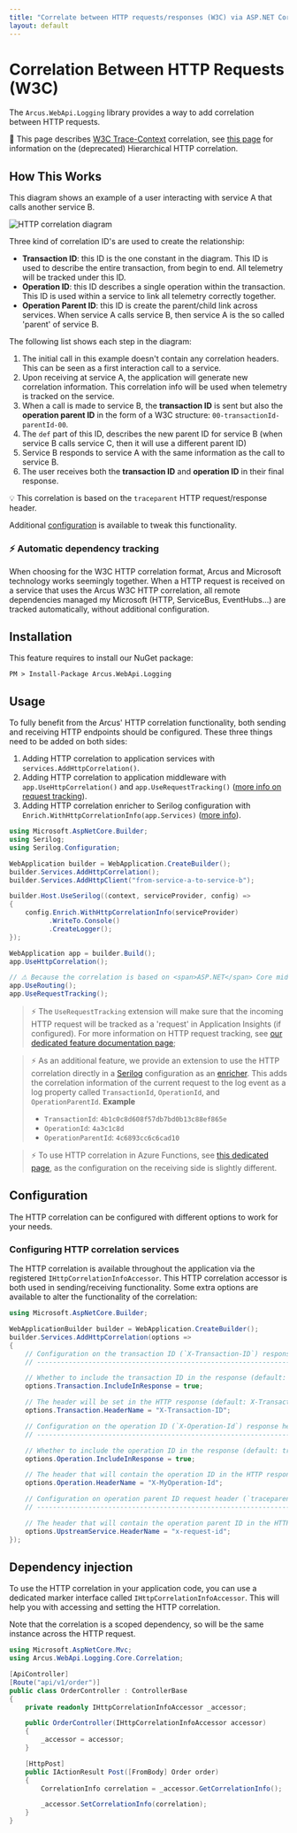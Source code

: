```yaml
---
title: "Correlate between HTTP requests/responses (W3C) via ASP.NET Core middleware"
layout: default
---
```


# Correlation Between HTTP Requests (W3C)
The `Arcus.WebApi.Logging` library provides a way to add correlation between HTTP requests. 

🚩 This page describes  [W3C Trace-Context](https://www.w3.org/TR/trace-context-1/) correlation, see [this page](./correlation-hierarchical.md) for information on the (deprecated) Hierarchical HTTP correlation.

## How This Works
This diagram shows an example of a user interacting with service A that calls another service B.

![HTTP correlation diagram](/img/http-correlation-w3c.png)

Three kind of correlation ID's are used to create the relationship:
* **Transaction ID**: this ID is the one constant in the diagram. This ID is used to describe the entire transaction, from begin to end. All telemetry will be tracked under this ID.
* **Operation ID**: this ID describes a single operation within the transaction. This ID is used within a service to link all telemetry correctly together.
* **Operation Parent ID**: this ID is create the parent/child link across services. When service A calls service B, then service A is the so called 'parent' of service B.

The following list shows each step in the diagram:
1. The initial call in this example doesn't contain any correlation headers. This can be seen as a first interaction call to a service. 
2. Upon receiving at service A, the application will generate new correlation information. This correlation info will be used when telemetry is tracked on the service.
3. When a call is made to service B, the **transaction ID** is sent but also the **operation parent ID** in the form of a W3C structure: `00-transactionId-parentId-00`.
4. The `def` part of this ID, describes the new parent ID for service B (when service B calls service C, then it will use a different parent ID)
5. Service B responds to service A with the same information as the call to service B.
6. The user receives both the **transaction ID** and **operation ID** in their final response.

💡 This correlation is based on the `traceparent` HTTP request/response header.

Additional [configuration](#configuration) is available to tweak this functionality.

### ⚡ Automatic dependency tracking
When choosing for the W3C HTTP correlation format, Arcus and Microsoft technology works seemingly together. When a HTTP request is received on a service that uses the Arcus W3C HTTP correlation, all remote dependencies managed my Microsoft (HTTP, ServiceBus, EventHubs...) are tracked automatically, without additional configuration.

## Installation
This feature requires to install our NuGet package:

```shell
PM > Install-Package Arcus.WebApi.Logging
```

## Usage
To fully benefit from the Arcus' HTTP correlation functionality, both sending and receiving HTTP endpoints should be configured.
These three things need to be added on both sides:
1. Adding HTTP correlation to application services with `services.AddHttpCorrelation()`.
2. Adding HTTP correlation to application middleware with `app.UseHttpCorrelation()` and `app.UseRequestTracking()` ([more info on request tracking](logging.md)). 
3. Adding HTTP correlation enricher to Serilog configuration with `Enrich.WithHttpCorrelationInfo(app.Services)` ([more info](#logging)).

```csharp
using Microsoft.AspNetCore.Builder;
using Serilog;
using Serilog.Configuration;

WebApplication builder = WebApplication.CreateBuilder();
builder.Services.AddHttpCorrelation();
builder.Services.AddHttpClient("from-service-a-to-service-b");

builder.Host.UseSerilog((context, serviceProvider, config) =>
{
    config.Enrich.WithHttpCorrelationInfo(serviceProvider)
          .WriteTo.Console()
          .CreateLogger();
});

WebApplication app = builder.Build();
app.UseHttpCorrelation();

// ⚠ Because the correlation is based on <span>ASP.NET</span> Core middleware, it's recommended to place it before the `.UseRouting` call.
app.UseRouting();
app.UseRequestTracking();
```

> ⚡ The `UseRequestTracking` extension will make sure that the incoming HTTP request will be tracked as a 'request' in Application Insights (if configured).
> For more information on HTTP request tracking, see [our dedicated feature documentation page](./logging.md);

> ⚡ As an additional feature, we provide an extension to use the HTTP correlation directly in a [Serilog](https://serilog.net/) configuration as an [enricher](https://github.com/serilog/serilog/wiki/Enrichment). 
> This adds the correlation information of the current request to the log event as a log property called `TransactionId`, `OperationId`, and `OperationParentId`.
> **Example**
> - `TransactionId`: `4b1c0c8d608f57db7bd0b13c88ef865e`
> - `OperationId`: `4a3c1c8d`
> - `OperationParentId`: `4c6893cc6c6cad10`


> ⚡ To use HTTP correlation in Azure Functions, see [this dedicated page](correlation-azure-functions.md), as the configuration on the receiving side is slightly different.

## Configuration
The HTTP correlation can be configured with different options to work for your needs.

### Configuring HTTP correlation services
The HTTP correlation is available throughout the application via the registered `IHttpCorrelationInfoAccessor`. This HTTP correlation accessor is both used in sending/receiving functionality.
Some extra options are available to alter the functionality of the correlation:

```csharp
using Microsoft.AspNetCore.Builder;

WebApplicationBuilder builder = WebApplication.CreateBuilder();
builder.Services.AddHttpCorrelation(options =>
{
    // Configuration on the transaction ID (`X-Transaction-ID`) response header.
    // ---------------------------------------------------------------------------------

    // Whether to include the transaction ID in the response (default: true).
    options.Transaction.IncludeInResponse = true;

    // The header will be set in the HTTP response (default: X-Transaction-ID).
    options.Transaction.HeaderName = "X-Transaction-ID";

    // Configuration on the operation ID (`X-Operation-Id`) response header.
    // ----------------------------------------------------------------

    // Whether to include the operation ID in the response (default: true).
    options.Operation.IncludeInResponse = true;

    // The header that will contain the operation ID in the HTTP response (default: X-Operation-Id).
    options.Operation.HeaderName = "X-MyOperation-Id";

    // Configuration on operation parent ID request header (`traceparent`).
    // ------------------------------------------------------------------

    // The header that will contain the operation parent ID in the HTTP request (default: traceparent).
    options.UpstreamService.HeaderName = "x-request-id";
});
```

## Dependency injection
To use the HTTP correlation in your application code, you can use a dedicated marker interface called `IHttpCorrelationInfoAccessor`.
This will help you with accessing and setting the HTTP correlation.

Note that the correlation is a scoped dependency, so will be the same instance across the HTTP request.

```csharp
using Microsoft.AspNetCore.Mvc;
using Arcus.WebApi.Logging.Core.Correlation;

[ApiController]
[Route("api/v1/order")]
public class OrderController : ControllerBase
{
    private readonly IHttpCorrelationInfoAccessor _accessor;

    public OrderController(IHttpCorrelationInfoAccessor accessor)
    {
        _accessor = accessor;
    }

    [HttpPost]
    public IActionResult Post([FromBody] Order order)
    {
        CorrelationInfo correlation = _accessor.GetCorrelationInfo();

        _accessor.SetCorrelationInfo(correlation);
    }
}
```
